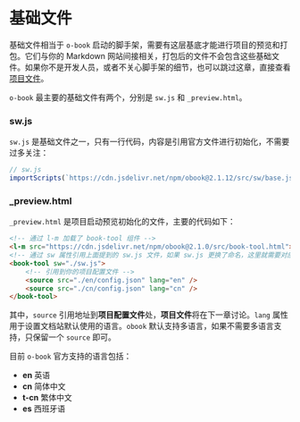# 基础文件

基础文件相当于 `o-book` 启动的脚手架，需要有这层基底才能进行项目的预览和打包。它们与你的 Markdown 网站间接相关，打包后的文件不会包含这些基础文件。如果你不是开发人员，或者不关心脚手架的细节，也可以跳过这章，直接查看[项目文件](./project-docs.md)。

`o-book` 最主要的基础文件有两个，分别是 `sw.js` 和 `_preview.html`。

### sw.js

`sw.js` 是基础文件之一，只有一行代码，内容是引用官方文件进行初始化，不需要过多关注：

```javascript
// sw.js
importScripts(`https://cdn.jsdelivr.net/npm/obook@2.1.12/src/sw/base.js`);
```

### _preview.html

`_preview.html` 是项目启动预览初始化的文件，主要的代码如下：

```html
<!-- 通过 l-m 加载了 book-tool 组件 -->
<l-m src="https://cdn.jsdelivr.net/npm/obook@2.1.0/src/book-tool.html"></l-m>
<!-- 通过 sw 属性引用上面提到的 sw.js 文件，如果 sw.js 更换了命名，这里就需要对应着更换 -->
<book-tool sw="./sw.js">
    <!-- 引用到你的项目配置文件 -->
    <source src="./en/config.json" lang="en" />
    <source src="./cn/config.json" lang="cn" />
</book-tool>
```

其中，`source` 引用地址到**项目配置文件**处，**项目文件**将在下一章讨论。`lang` 属性用于设置文档站默认使用的语言。`obook` 默认支持多语言，如果不需要多语言支持，只保留一个 `source` 即可。

目前 `o-book` 官方支持的语言包括：
- **en** 英语
- **cn** 简体中文
- **t-cn** 繁体中文
- **es** 西班牙语